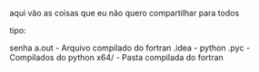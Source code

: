 aqui vão as coisas que eu não quero compartilhar para todos

tipo:

senha 
a.out - Arquivo compilado do fortran
.idea  - python 
.pyc   - Compilados do python
x64/  - Pasta compilada do fortran
